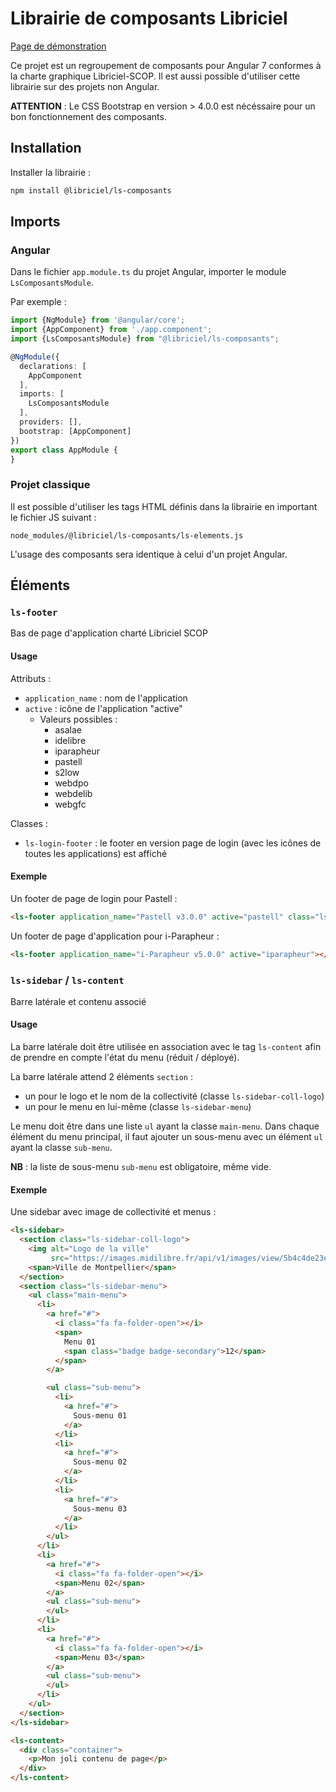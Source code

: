 # Librairie de composants Libriciel

[Page de démonstration](http://outils.gitlab.libriciel.net/chartegraphique/librairie-angular)

Ce projet est un regroupement de composants pour Angular 7 conformes à la charte graphique Libriciel-SCOP.
Il est aussi possible d'utiliser cette librairie sur des projets non Angular.

**ATTENTION** : Le CSS Bootstrap en version > 4.0.0 est nécéssaire pour un bon fonctionnement des composants.

## Installation

Installer la librairie :
```bash
npm install @libriciel/ls-composants
```

## Imports

### Angular

Dans le fichier `app.module.ts` du projet Angular, importer le module `LsComposantsModule`.

Par exemple :
```typescript
import {NgModule} from '@angular/core';
import {AppComponent} from './app.component';
import {LsComposantsModule} from "@libriciel/ls-composants";

@NgModule({
  declarations: [
    AppComponent
  ],
  imports: [
    LsComposantsModule
  ],
  providers: [],
  bootstrap: [AppComponent]
})
export class AppModule {
}
```

### Projet classique

Il est possible d'utiliser les tags HTML définis dans la librairie en important le fichier JS suivant :

`node_modules/@libriciel/ls-composants/ls-elements.js`

L'usage des composants sera identique à celui d'un projet Angular.


## Éléments

### `ls-footer`

Bas de page d'application charté Libriciel SCOP

#### Usage

Attributs :
* `application_name` : nom de l'application
* `active` : icône de l'application "active"
  * Valeurs possibles :
    * asalae
    * idelibre
    * iparapheur
    * pastell
    * s2low
    * webdpo
    * webdelib
    * webgfc 

Classes :
* `ls-login-footer` : le footer en version page de login (avec les icônes de toutes les applications) est affiché

#### Exemple

Un footer de page de login pour Pastell :
```html
<ls-footer application_name="Pastell v3.0.0" active="pastell" class="ls-login-footer"></ls-footer>
```

Un footer de page d'application pour i-Parapheur :
```html
<ls-footer application_name="i-Parapheur v5.0.0" active="iparapheur"></ls-footer>
```


### `ls-sidebar` / `ls-content`

Barre latérale et contenu associé

#### Usage

La barre latérale doit être utilisée en association avec le tag `ls-content` 
afin de prendre en compte l'état du menu (réduit / déployé).

La barre latérale attend 2 éléments `section` :
- un pour le logo et le nom de la collectivité (classe `ls-sidebar-coll-logo`)
- un pour le menu en lui-même (classe `ls-sidebar-menu`)

Le menu doit être dans une liste `ul` ayant la classe `main-menu`.
Dans chaque élément du menu principal, il faut ajouter un sous-menu avec un élément 
`ul` ayant la classe `sub-menu`.

**NB** : la liste de sous-menu `sub-menu` est obligatoire, même vide. 

#### Exemple

Une sidebar avec image de collectivité et menus :
```html
<ls-sidebar>
  <section class="ls-sidebar-coll-logo">
    <img alt="Logo de la ville"
         src="https://images.midilibre.fr/api/v1/images/view/5b4c4de23e454662d5256caf/full/image.jpg">
    <span>Ville de Montpellier</span>
  </section>
  <section class="ls-sidebar-menu">
    <ul class="main-menu">
      <li>
        <a href="#">
          <i class="fa fa-folder-open"></i>
          <span>
            Menu 01
            <span class="badge badge-secondary">12</span>
          </span>
        </a>

        <ul class="sub-menu">
          <li>
            <a href="#">
              Sous-menu 01
            </a>
          </li>
          <li>
            <a href="#">
              Sous-menu 02
            </a>
          </li>
          <li>
            <a href="#">
              Sous-menu 03
            </a>
          </li>
        </ul>
      </li>
      <li>
        <a href="#">
          <i class="fa fa-folder-open"></i>
          <span>Menu 02</span>
        </a>
        <ul class="sub-menu">
        </ul>
      </li>
      <li>
        <a href="#">
          <i class="fa fa-folder-open"></i>
          <span>Menu 03</span>
        </a>
        <ul class="sub-menu">
        </ul>
      </li>
    </ul>
  </section>
</ls-sidebar>

<ls-content>
  <div class="container">
    <p>Mon joli contenu de page</p>
  </div>
</ls-content>
```
